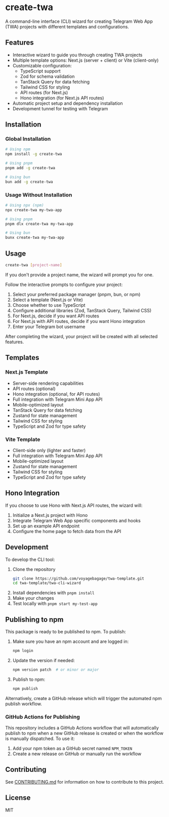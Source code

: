 # create-twa

A command-line interface (CLI) wizard for creating Telegram Web App (TWA) projects with different templates and configurations.

## Features

- Interactive wizard to guide you through creating TWA projects
- Multiple template options: Next.js (server + client) or Vite (client-only)
- Customizable configuration:
  - TypeScript support
  - Zod for schema validation
  - TanStack Query for data fetching
  - Tailwind CSS for styling
  - API routes (for Next.js)
  - Hono integration (for Next.js API routes)
- Automatic project setup and dependency installation
- Development tunnel for testing with Telegram

## Installation

### Global Installation

```bash
# Using npm
npm install -g create-twa

# Using pnpm
pnpm add -g create-twa

# Using bun
bun add -g create-twa
```

### Usage Without Installation

```bash
# Using npx (npm)
npx create-twa my-twa-app

# Using pnpm
pnpm dlx create-twa my-twa-app

# Using bun
bunx create-twa my-twa-app
```

## Usage

```bash
create-twa [project-name]
```

If you don't provide a project name, the wizard will prompt you for one.

Follow the interactive prompts to configure your project:

1. Select your preferred package manager (pnpm, bun, or npm)
2. Select a template (Next.js or Vite)
3. Choose whether to use TypeScript
4. Configure additional libraries (Zod, TanStack Query, Tailwind CSS)
5. For Next.js, decide if you want API routes
6. For Next.js with API routes, decide if you want Hono integration
7. Enter your Telegram bot username

After completing the wizard, your project will be created with all selected features.

## Templates

### Next.js Template

- Server-side rendering capabilities
- API routes (optional)
- Hono integration (optional, for API routes)
- Full integration with Telegram Mini App API
- Mobile-optimized layout
- TanStack Query for data fetching
- Zustand for state management
- Tailwind CSS for styling
- TypeScript and Zod for type safety

### Vite Template

- Client-side only (lighter and faster)
- Full integration with Telegram Mini App API
- Mobile-optimized layout
- Zustand for state management
- Tailwind CSS for styling
- TypeScript and Zod for type safety

## Hono Integration

If you choose to use Hono with Next.js API routes, the wizard will:

1. Initialize a Next.js project with Hono
2. Integrate Telegram Web App specific components and hooks
3. Set up an example API endpoint
4. Configure the home page to fetch data from the API

## Development

To develop the CLI tool:

1. Clone the repository
   ```bash
   git clone https://github.com/voyagebagage/twa-template.git
   cd twa-template/twa-cli-wizard
   ```
2. Install dependencies with `pnpm install`
3. Make your changes
4. Test locally with `pnpm start my-test-app`

## Publishing to npm

This package is ready to be published to npm. To publish:

1. Make sure you have an npm account and are logged in:

   ```bash
   npm login
   ```

2. Update the version if needed:

   ```bash
   npm version patch  # or minor or major
   ```

3. Publish to npm:
   ```bash
   npm publish
   ```

Alternatively, create a GitHub release which will trigger the automated npm publish workflow.

### GitHub Actions for Publishing

This repository includes a GitHub Actions workflow that will automatically publish to npm when a new GitHub release is created or when the workflow is manually dispatched. To use it:

1. Add your npm token as a GitHub secret named `NPM_TOKEN`
2. Create a new release on GitHub or manually run the workflow

## Contributing

See [CONTRIBUTING.md](./CONTRIBUTING.md) for information on how to contribute to this project.

## License

MIT
